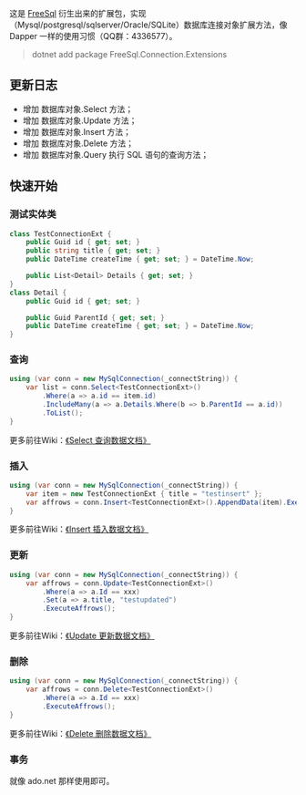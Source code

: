 这是 [FreeSql](https://github.com/2881099/FreeSql) 衍生出来的扩展包，实现（Mysql/postgresql/sqlserver/Oracle/SQLite）数据库连接对象扩展方法，像 Dapper 一样的使用习惯（QQ群：4336577）。

> dotnet add package FreeSql.Connection.Extensions

## 更新日志

- 增加 数据库对象.Select 方法；
- 增加 数据库对象.Update 方法；
- 增加 数据库对象.Insert 方法；
- 增加 数据库对象.Delete 方法；
- 增加 数据库对象.Query 执行 SQL 语句的查询方法；

## 快速开始

### 测试实体类
```csharp
class TestConnectionExt {
    public Guid id { get; set; }
    public string title { get; set; }
    public DateTime createTime { get; set; } = DateTime.Now;

    public List<Detail> Details { get; set; }
}
class Detail {
    public Guid id { get; set; }

    public Guid ParentId { get; set; }
    public DateTime createTime { get; set; } = DateTime.Now;
}
```

### 查询
```csharp
using (var conn = new MySqlConnection(_connectString)) {
    var list = conn.Select<TestConnectionExt>()
        .Where(a => a.id == item.id)
        .IncludeMany(a => a.Details.Where(b => b.ParentId == a.id))
        .ToList();
}
```
更多前往Wiki：[《Select 查询数据文档》](https://github.com/2881099/FreeSql/wiki/%e6%9f%a5%e8%af%a2)

### 插入
```csharp
using (var conn = new MySqlConnection(_connectString)) {
    var item = new TestConnectionExt { title = "testinsert" };
    var affrows = conn.Insert<TestConnectionExt>().AppendData(item).ExecuteAffrows();
}
```
更多前往Wiki：[《Insert 插入数据文档》](https://github.com/2881099/FreeSql/wiki/%e6%b7%bb%e5%8a%a0)

### 更新
```csharp
using (var conn = new MySqlConnection(_connectString)) {
    var affrows = conn.Update<TestConnectionExt>()
        .Where(a => a.Id == xxx)
        .Set(a => a.title, "testupdated")
        .ExecuteAffrows();
}
```
更多前往Wiki：[《Update 更新数据文档》](https://github.com/2881099/FreeSql/wiki/%e4%bf%ae%e6%94%b9)

### 删除
```csharp
using (var conn = new MySqlConnection(_connectString)) {
    var affrows = conn.Delete<TestConnectionExt>()
        .Where(a => a.Id == xxx)
        .ExecuteAffrows();
}
```
更多前往Wiki：[《Delete 删除数据文档》](https://github.com/2881099/FreeSql/wiki/%e5%88%a0%e9%99%a4)

### 事务

就像 ado.net 那样使用即可。